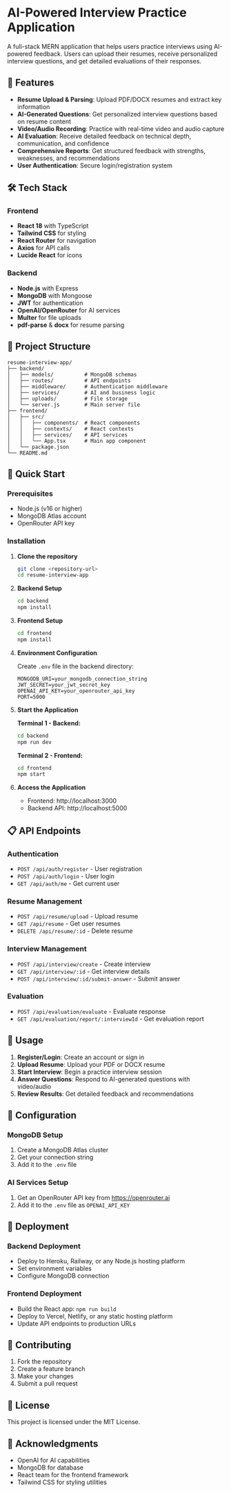 # AI-Powered Interview Practice Application

A full-stack MERN application that helps users practice interviews using AI-powered feedback. Users can upload their resumes, receive personalized interview questions, and get detailed evaluations of their responses.

## 🚀 Features

- **Resume Upload & Parsing**: Upload PDF/DOCX resumes and extract key information
- **AI-Generated Questions**: Get personalized interview questions based on resume content
- **Video/Audio Recording**: Practice with real-time video and audio capture
- **AI Evaluation**: Receive detailed feedback on technical depth, communication, and confidence
- **Comprehensive Reports**: Get structured feedback with strengths, weaknesses, and recommendations
- **User Authentication**: Secure login/registration system

## 🛠️ Tech Stack

### Frontend

- **React 18** with TypeScript
- **Tailwind CSS** for styling
- **React Router** for navigation
- **Axios** for API calls
- **Lucide React** for icons

### Backend

- **Node.js** with Express
- **MongoDB** with Mongoose
- **JWT** for authentication
- **OpenAI/OpenRouter** for AI services
- **Multer** for file uploads
- **pdf-parse** & **docx** for resume parsing

## 📁 Project Structure

```
resume-interview-app/
├── backend/
│   ├── models/          # MongoDB schemas
│   ├── routes/          # API endpoints
│   ├── middleware/      # Authentication middleware
│   ├── services/        # AI and business logic
│   ├── uploads/         # File storage
│   └── server.js        # Main server file
├── frontend/
│   ├── src/
│   │   ├── components/  # React components
│   │   ├── contexts/    # React contexts
│   │   ├── services/    # API services
│   │   └── App.tsx      # Main app component
│   └── package.json
└── README.md
```

## 🚀 Quick Start

### Prerequisites

- Node.js (v16 or higher)
- MongoDB Atlas account
- OpenRouter API key

### Installation

1. **Clone the repository**

   ```bash
   git clone <repository-url>
   cd resume-interview-app
   ```

2. **Backend Setup**

   ```bash
   cd backend
   npm install
   ```

3. **Frontend Setup**

   ```bash
   cd frontend
   npm install
   ```

4. **Environment Configuration**

   Create `.env` file in the backend directory:

   ```env
   MONGODB_URI=your_mongodb_connection_string
   JWT_SECRET=your_jwt_secret_key
   OPENAI_API_KEY=your_openrouter_api_key
   PORT=5000
   ```

5. **Start the Application**

   **Terminal 1 - Backend:**

   ```bash
   cd backend
   npm run dev
   ```

   **Terminal 2 - Frontend:**

   ```bash
   cd frontend
   npm start
   ```

6. **Access the Application**
   - Frontend: http://localhost:3000
   - Backend API: http://localhost:5000

## 📋 API Endpoints

### Authentication

- `POST /api/auth/register` - User registration
- `POST /api/auth/login` - User login
- `GET /api/auth/me` - Get current user

### Resume Management

- `POST /api/resume/upload` - Upload resume
- `GET /api/resume` - Get user resumes
- `DELETE /api/resume/:id` - Delete resume

### Interview Management

- `POST /api/interview/create` - Create interview
- `GET /api/interview/:id` - Get interview details
- `POST /api/interview/:id/submit-answer` - Submit answer

### Evaluation

- `POST /api/evaluation/evaluate` - Evaluate response
- `GET /api/evaluation/report/:interviewId` - Get evaluation report

## 🎯 Usage

1. **Register/Login**: Create an account or sign in
2. **Upload Resume**: Upload your PDF or DOCX resume
3. **Start Interview**: Begin a practice interview session
4. **Answer Questions**: Respond to AI-generated questions with video/audio
5. **Review Results**: Get detailed feedback and recommendations

## 🔧 Configuration

### MongoDB Setup

1. Create a MongoDB Atlas cluster
2. Get your connection string
3. Add it to the `.env` file

### AI Services Setup

1. Get an OpenRouter API key from https://openrouter.ai
2. Add it to the `.env` file as `OPENAI_API_KEY`

## 🚀 Deployment

### Backend Deployment

- Deploy to Heroku, Railway, or any Node.js hosting platform
- Set environment variables
- Configure MongoDB connection

### Frontend Deployment

- Build the React app: `npm run build`
- Deploy to Vercel, Netlify, or any static hosting platform
- Update API endpoints to production URLs

## 🤝 Contributing

1. Fork the repository
2. Create a feature branch
3. Make your changes
4. Submit a pull request

## 📄 License

This project is licensed under the MIT License.

## 🙏 Acknowledgments

- OpenAI for AI capabilities
- MongoDB for database
- React team for the frontend framework
- Tailwind CSS for styling utilities
